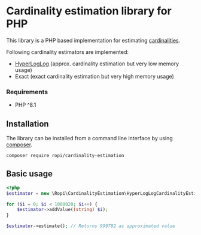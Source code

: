 # Cardinality estimation library for PHP

This library is a PHP based implementation for estimating [cardinalities](https://en.wikipedia.org/wiki/Cardinality).

Following cardinality estimators are implemented:
* [HyperLogLog](https://en.wikipedia.org/wiki/HyperLogLog) (approx. cardinality estimation but very low memory usage)
* Exact (exact cardinality estimation but very high memory usage)
  
### Requirements
* PHP ^8.1
## Installation
The library can be installed from a command line interface by using [composer](https://getcomposer.org/).

```
composer require ropi/cardinality-estimation
```

## Basic usage
```php
<?php
$estimator = new \Ropi\CardinalityEstimation\HyperLogLogCardinalityEstimator();

for ($i = 0; $i < 1000020; $i++) {
    $estimator->addValue((string) $i);
}

$estimator->estimate(); // Returns 999782 as approximated value
```
